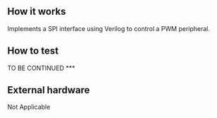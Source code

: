 <!---

This file is used to generate your project datasheet. Please fill in the information below and delete any unused
sections.

You can also include images in this folder and reference them in the markdown. Each image must be less than
512 kb in size, and the combined size of all images must be less than 1 MB.
-->

## How it works

Implements a SPI interface using Verilog to control a PWM peripheral. 

## How to test

TO BE CONTINUED ***

## External hardware

Not Applicable
